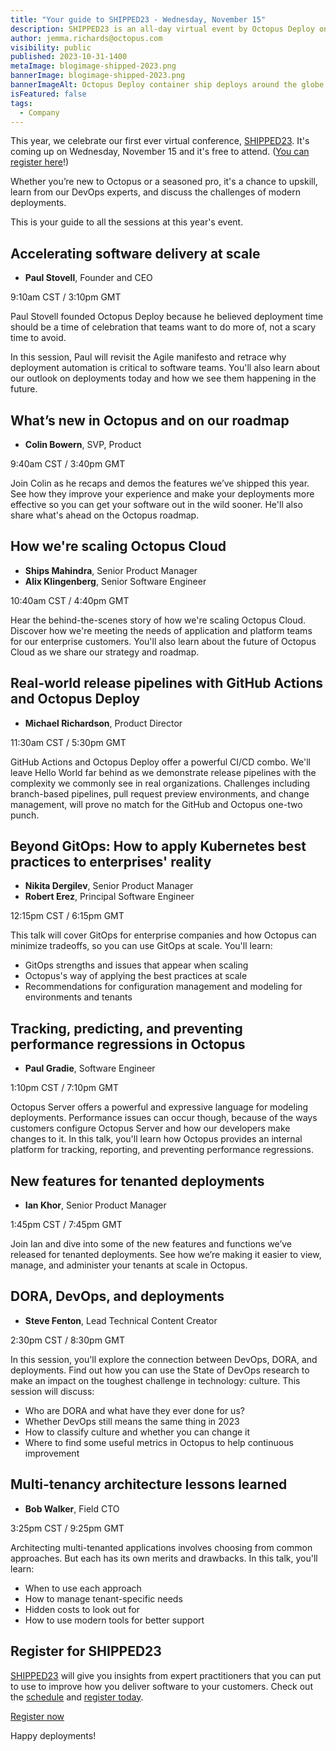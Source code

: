 ```yaml
---
title: "Your guide to SHIPPED23 - Wednesday, November 15"
description: SHIPPED23 is an all-day virtual event by Octopus Deploy on November 15, 2023. Join us for discussions about managing complex hybrid deployments at scale.
author: jemma.richards@octopus.com
visibility: public
published: 2023-10-31-1400
metaImage: blogimage-shipped-2023.png
bannerImage: blogimage-shipped-2023.png
bannerImageAlt: Octopus Deploy container ship deploys around the globe with buildings and the DevOps infinity.
isFeatured: false
tags: 
  - Company
---
```


This year, we celebrate our first ever virtual conference, [SHIPPED23](https://octopus.com/shipped). It's coming up on Wednesday, November 15 and it's free to attend. ([You can register here](https://streamyard.com/watch/jpEyzQR8W7qr)!)

Whether you’re new to Octopus or a seasoned pro, it's a chance to upskill, learn from our DevOps experts, and discuss the challenges of modern deployments. 

This is your guide to all the sessions at this year's event.

## Accelerating software delivery at scale

- **Paul Stovell**, Founder and CEO
 
9:10am CST / 3:10pm GMT

Paul Stovell founded Octopus Deploy because he believed deployment time should be a time of celebration that teams want to do more of, not a scary time to avoid.

In this session, Paul will revisit the Agile manifesto and retrace why deployment automation is critical to software teams. You'll also learn about our outlook on deployments today and how we see them happening in the future.

## What’s new in Octopus and on our roadmap

- **Colin Bowern**, SVP, Product 

9:40am CST / 3:40pm GMT

Join Colin as he recaps and demos the features we’ve shipped this year. See how they improve your experience and make your deployments more effective so you can get your software out in the wild sooner. He'll also share what's ahead on the Octopus roadmap.

## How we're scaling Octopus Cloud

- **Ships Mahindra**, Senior Product Manager
- **Alix Klingenberg**, Senior Software Engineer 

10:40am CST / 4:40pm GMT

Hear the behind-the-scenes story of how we're scaling Octopus Cloud. Discover how we're meeting the needs of application and platform teams for our enterprise customers. You'll also learn about the future of Octopus Cloud as we share our strategy and roadmap.

## Real-world release pipelines with GitHub Actions and Octopus Deploy

- **Michael Richardson**, Product Director

11:30am CST / 5:30pm GMT

GitHub Actions and Octopus Deploy offer a powerful CI/CD combo. We'll leave Hello World far behind as we demonstrate release pipelines with the complexity we commonly see in real organizations. Challenges including branch-based pipelines, pull request preview environments, and change management, will prove no match for the GitHub and Octopus one-two punch.

## Beyond GitOps: How to apply Kubernetes best practices to enterprises' reality

- **Nikita Dergilev**, Senior Product Manager
- **Robert Erez**, Principal Software Engineer

12:15pm CST / 6:15pm GMT

This talk will cover GitOps for enterprise companies and how Octopus can minimize tradeoffs, so you can use GitOps at scale. You'll learn:

- GitOps strengths and issues that appear when scaling
- Octopus's way of applying the best practices at scale
- Recommendations for configuration management and modeling for environments and tenants

## Tracking, predicting, and preventing performance regressions in Octopus

- **Paul Gradie**, Software Engineer

1:10pm CST / 7:10pm GMT

Octopus Server offers a powerful and expressive language for modeling deployments. Performance issues can occur though, because of the ways customers configure Octopus Server and how our developers make changes to it. In this talk, you'll learn how Octopus provides an internal platform for tracking, reporting, and preventing performance regressions.

## New features for tenanted deployments

- **Ian Khor**, Senior Product Manager

1:45pm CST / 7:45pm GMT

Join Ian and dive into some of the new features and functions we’ve released for tenanted deployments. See how we’re making it easier to view, manage, and administer your tenants at scale in Octopus.

## DORA, DevOps, and deployments

- **Steve Fenton**, Lead Technical Content Creator

2:30pm CST / 8:30pm GMT

In this session, you'll explore the connection between DevOps, DORA, and deployments. Find out how you can use the State of DevOps research to make an impact on the toughest challenge in technology: culture. This session will discuss:

- Who are DORA and what have they ever done for us?
- Whether DevOps still means the same thing in 2023
- How to classify culture and whether you can change it
- Where to find some useful metrics in Octopus to help continuous improvement

## Multi-tenancy architecture lessons learned

- **Bob Walker**, Field CTO

3:25pm CST / 9:25pm GMT

Architecting multi-tenanted applications involves choosing from common approaches. But each has its own merits and drawbacks. In this talk, you'll learn:

- When to use each approach
- How to manage tenant-specific needs
- Hidden costs to look out for
- How to use modern tools for better support

## Register for SHIPPED23

[SHIPPED23](https://octopus.com/shipped) will give you insights from expert practitioners that you can put to use to improve how you deliver software to your customers. Check out the [schedule](https://octopus.com/shipped/schedule) and [register today](https://streamyard.com/watch/jpEyzQR8W7qr).

<span><a class="btn btn-success" href="https://streamyard.com/watch/jpEyzQR8W7qr">Register now</a></span>

Happy deployments!